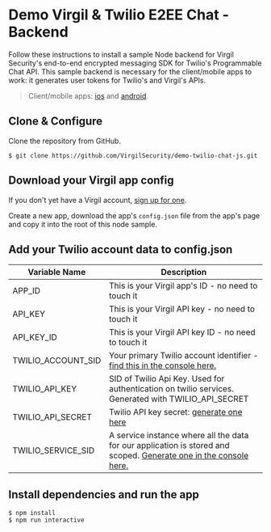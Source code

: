 # Demo Virgil & Twilio E2EE Chat - Backend

Follow these instructions to install a sample Node backend for Virgil Security's end-to-end encrypted messaging SDK for Twilio's Programmable Chat API. This sample backend is necessary for the client/mobile apps to work: it generates user tokens for Twilio's and Virgil's APIs.

> Client/mobile apps: [ios](https://github.com/VirgilSecurity/chat-twilio-ios/tree/sample-v5) and [android](https://github.com/VirgilSecurity/demo-twilio-chat-android).


## Clone & Configure

Clone the repository from GitHub.

```
$ git clone https://github.com/VirgilSecurity/demo-twilio-chat-js.git
```

## Download your Virgil app config

If you don't yet have a Virgil account, [sign up for one](https://VirgilSecurity.com/getstarted).

Create a new app, download the app's ```config.json``` file from the app's page and copy it into the root of this node sample.

## Add your Twilio account data to config.json

| Variable Name                     | Description                    |
|-----------------------------------|--------------------------------|
| APP_ID                   | This is your Virgil app's ID - no need to touch it |
| API_KEY                  | This is your Virgil API key - no need to touch it |
| API_KEY_ID               | This is your Virgil API key ID - no need to touch it |
| TWILIO_ACCOUNT_SID                | Your primary Twilio account identifier - [find this in the console here.](https://www.twilio.com/console)        |
| TWILIO_API_KEY                    | SID of Twilio Api Key. Used for authentication on twilio services. Generated with TWILIO_API_SECRET|
| TWILIO_API_SECRET                 | Twilio API key secret: [generate one here](https://www.twilio.com/console/chat/runtime/api-keys) |
| TWILIO_SERVICE_SID            | A service instance where all the data for our application is stored and scoped. [Generate one in the console here.](https://www.twilio.com/console/chat/dashboard) |

## Install dependencies and run the app

```
$ npm install
$ npm run interactive
```
